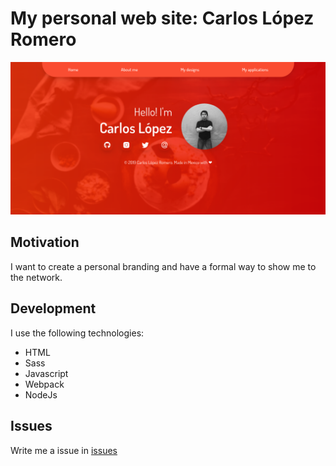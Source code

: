 # My personal web site: Carlos López Romero

![Screenshot](https://raw.githubusercontent.com/calo001/myWebpage/master/public/Screenshot_1.png)

## Motivation
I want to create a personal branding and have a formal way to show me to the network.

## Development
I use the following technologies:
* HTML
* Sass
* Javascript
* Webpack
* NodeJs

## Issues
Write me a issue in [issues](https://github.com/calo001/myWebpage/issues)
